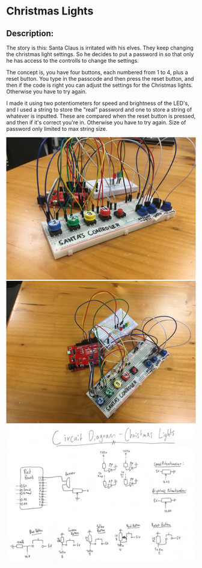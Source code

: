 # Christmas Lights

## Description:

The story is this: Santa Claus is irritated with his elves. They keep changing the christmas light settings. So he decides to put a password in so that only he has access to the controlls to change the settings.

The concept is, you have four buttons, each numbered from 1 to 4, plus a reset button. You type in the passcode and then press the reset button, and then if the code is right you can adjust the settings for the Christmas lights. Otherwise you have to try again. 

I made it using two potentiometers for speed and brightness of the LED's, and I used a string to store the "real" password and one to store a string of whatever is inputted. These are compared when the reset button is pressed, and then if it's correct you're in. Otherwise you have to try again. Size of password only limited to max string size.

![](image1.JPG)
![](image2.JPG)
![](circuit.PNG)

